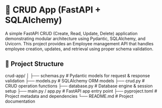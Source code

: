 # 🧩 CRUD App (FastAPI + SQLAlchemy)

A simple FastAPI CRUD (Create, Read, Update, Delete) application demonstrating modular architecture using Pydantic, SQLAlchemy, and Uvicorn.
This project provides an Employee management API that handles employee creation, updates, and retrieval using proper schema validation.

## 🚀 Project Structure
crud-app/
│
├── schemas.py          # Pydantic models for request & response validation
├── models.py           # SQLAlchemy ORM models
├── crud.py             # CRUD operation functions
├── database.py         # Database engine & session setup
├── main.py / app.py    # FastAPI app entry point
├── pyproject.toml      # Project metadata and dependencies
└── README.md           # Project documentation
